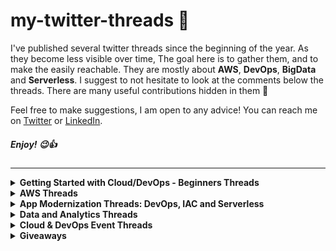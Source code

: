 # my-twitter-threads 🧵

I've published several twitter threads since the beginning of the year. As they become less visible over time, The goal here is to gather them, and to make the easily reachable. They are mostly about **AWS**, **DevOps**, **BigData** and **Serverless**. I suggest to not hesitate to look at the comments below the threads. There are many useful contributions hidden in them 💎

Feel free to make suggestions, I am open to any advice! You can reach me on [Twitter](https://twitter.com/adi_12_modi) or [LinkedIn](https://www.linkedin.com/in/adit-modi-2a4362191/).

##### Enjoy! 😉👍

---

<details>
  <summary><b>Getting Started with Cloud/DevOps - Beginners Threads</b></summary>

  - [Github Repos for cloud beginners](https://twitter.com/adi_12_modi/status/1638903465371140097?s=20)
  - [Getting Offers for Selling Courses](https://twitter.com/adi_12_modi/status/1636069404982013960?s=20)
  - [Github Repos for devops beginners](https://twitter.com/adi_12_modi/status/1644403891172438016?s=20)
  - []()

</details>


<details>
  <summary><b>AWS Threads</b></summary>
  
  - [how to get started with Cloud/AWS ?](https://twitter.com/adi_12_modi/status/1537065679156719619?s=20&t=iPWZytTGFd-O5oWV8g471g)
  - [Study Tips for Passing AWS Certifications!](https://twitter.com/adi_12_modi/status/1544668711893708800?s=20&t=td3VwP7d01F_euNLlBwmtQ)
  - [top 5 mistakes to avoid if you are planning to take an #AWS certification exam?](https://twitter.com/adi_12_modi/status/1628091618762051587?s=20)  
  - [You cannot bypass failure before achieving success](https://twitter.com/adi_12_modi/status/1626934062207356929?s=20)
  - [Toughest AWS Exams I have encountered so far](https://twitter.com/adi_12_modi/status/1622194395968860161?s=20)
  - [Speaking at Tech Conferences and why everyone should give it a go](https://twitter.com/adi_12_modi/status/1619626108789604352?s=20)
  - [My Journey of 11x AWS Certifications](https://twitter.com/adi_12_modi/status/1616302934823952390?s=20)
  - [AWS Certification Roadmap](https://twitter.com/adi_12_modi/status/1632989069301907456?s=20)
  - [Preparing for Certifications: some tips and tricks to help you get started](https://twitter.com/adi_12_modi/status/1640611301801050112?s=20)
  - [Get AWS Certified with this Exam Vouchers](https://twitter.com/adi_12_modi/status/1644556489661763585?s=20)
  - []()

</details>

<details>
  <summary><b>App Modernization Threads: DevOps, IAC and Serverless</b></summary>
  
  - [Highlights from Attending the kubernetes AI Day](https://twitter.com/adi_12_modi/status/1526117942768828416?s=20&t=iPWZytTGFd-O5oWV8g471g)
  - [Beginners Guide to Terraform](https://twitter.com/adi_12_modi/status/1638187224360448000?s=20)
  - [5 underrated open source DevOps tools](https://twitter.com/adi_12_modi/status/1640943775450288128?s=20)
  - []()

</details>

<details>
  <summary><b>Data and Analytics Threads</b></summary>
  
  - [Things I wish I knew when starting data engineering](https://twitter.com/adi_12_modi/status/1581220185327144960?s=20)
  - []()


</details>


<details>
  <summary><b>Cloud & DevOps Event Threads</b></summary>
  
  - [In-Person Event: hands-on Workshop on Amazon Elastic Kubernetes Service (EKS) by Nilesh Vagela](https://twitter.com/adi_12_modi/status/1535238917439442946?s=20&t=iPWZytTGFd-O5oWV8g471g)
  - [In-Person Event: hands-on Workshop on EKS Kubernetes for Developers by Ravi Soni](https://twitter.com/adi_12_modi/status/1544178208106762242?s=20&t=iPWZytTGFd-O5oWV8g471g)
  - [Google Cloud Community Day, Bangalore Happening Now 🚀🔥 - Key Highlights from the Event](https://twitter.com/adi_12_modi/status/1556144237262974976?s=20&t=oz3HepzOVWyWDvtDLaCBzg)
  - [In-Person Event: ACD review and celebrations](https://twitter.com/adi_12_modi/status/1601259360688443392?s=20)
  - [In-Person Event: AWS Re:Invent Recap including topics like DevOps and Builder Experience which I talked about](https://twitter.com/adi_12_modi/status/1624347514345521154?s=20)
  - [Virtual Event: SKILup Day: DevOps: Enterprise Kubernetes](https://twitter.com/adi_12_modi/status/1628727322760323073?s=20)
  - [In-Person Event: AWS Re:Invent Recap including topics like Data & Analytics which I talked about](https://twitter.com/awsugbdq/status/1632956533242994688?s=20)
  - [In-Person Event: AWS Deepracer League](https://twitter.com/adi_12_modi/status/1637099426433867777?s=20)
  - [Virtual Event: SKILup Hour: CI/CD Rearchitecting for Distributed Computing](https://twitter.com/adi_12_modi/status/1643125784675254273?s=20)
  - [In-person Event: AWS Serverless Beginners and Intermediate Sessions](https://twitter.com/adi_12_modi/status/1643953707082739712?s=20)
  - []()

  - [I also host a monthly discussion about everything cloud & tech](https://www.everythingcloudtech.com/events)

</details>


<details>
  <summary><b>Giveaways</b></summary>

  - [First Giveaway - AWS Exam Vouchers](https://twitter.com/adi_12_modi/status/1617601949054140416?s=20)
  - [Second Giveaway - AWS Exam Vouchers](https://twitter.com/adi_12_modi/status/1628832690278486016?s=20)
  - [Third Giveaway - AWS Exam Vouchers](https://twitter.com/adi_12_modi/status/1641291059618623488?s=20)
  - []()

</details>
